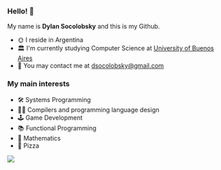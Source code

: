 ### Hello! 👋

My name is **Dylan Socolobsky** and this is my Github.
* 🌞 I reside in Argentina 
* 🏛 I'm currently studying Computer Science at [University of Buenos Aires](https://www.dc.uba.ar/)
* 📩 You may contact me at [dsocolobsky@gmail.com](mailto:dsocolobsky@gmail.com)

### My main interests
* 🛠 Systems Programming
* 👨‍💻  Compilers and programming language design
* 🕹 Game Development
* 📚 Functional Programming
* 📝 Mathematics
* 🍕 Pizza

<img align="center" src="https://github-readme-stats.vercel.app/api/top-langs/?username=dsocolobsky&count_private=true&layout=pie&hide=asp.net&langs_count=10&theme=shadow_blue" />

